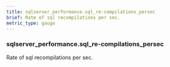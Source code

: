 ```yaml
---
title: sqlserver_performance.sql_re-compilations_persec
brief: Rate of sql recompilations per sec.
metric_type: gauge
---
```

### sqlserver_performance.sql_re-compilations_persec

Rate of sql recompilations per sec.